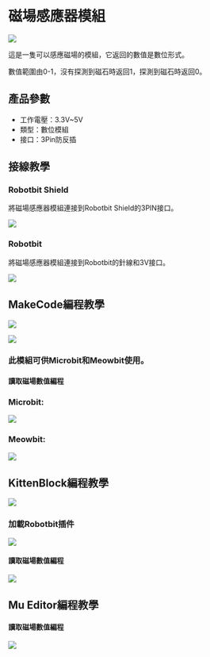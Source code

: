 # 磁場感應器模組

![](../images/magnet2.png)

這是一隻可以感應磁場的模組，它返回的數值是數位形式。

數值範圍由0-1，沒有探測到磁石時返回1，探測到磁石時返回0。

## 產品參數

- 工作電壓：3.3V~5V
- 類型：數位模組
- 接口：3Pin防反插

## 接線教學

### Robotbit Shield

將磁場感應器模組連接到Robotbit Shield的3PIN接口。

![](../images/magnet_wire2.png)

### Robotbit

將磁場感應器模組連接到Robotbit的針線和3V接口。

![](../images/magnet_wire1.png)

## MakeCode編程教學

![](../PWmodules/images/mcbanner.png)

![](../../meowbit/images/acbanner.png)

### 此模組可供Microbit和Meowbit使用。

#### 讀取磁場數值編程

### Microbit:

![](../images/digitRead_code.png)

### Meowbit:

![](../images/digitRead_codeMeow.png)

## KittenBlock編程教學

![](../PWmodules/images/kbbanner.png)

### 加載Robotbit插件

![](../images/addRB.png)

#### 讀取磁場數值編程

![](../images/magnet_codekb.png)

## Mu Editor編程教學

#### 讀取磁場數值編程

![](../images/magnet_codemu.png)